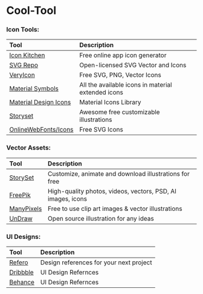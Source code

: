 # Cool-Tool
### Icon Tools:



| Tool                                    | Description                     |
| :-------------------------------------- | :------------------------------ |
| [Icon Kitchen](https://icon.kitchen/) | Free online app icon generator |
| [SVG Repo](https://www.svgrepo.com/) | Open-licensed SVG Vector and Icons |
| [VeryIcon](https://www.veryicon.com/) | Free SVG, PNG, Vector Icons |
| [Material Symbols](https://fonts.google.com/icons) | All the available icons in material extended icons |
| [Material Design Icons](https://pictogrammers.com/library/mdi/) | Material Icons Library |
| [Storyset](https://storyset.com/)|Awesome free customizable illustrations|
| [OnlineWebFonts/Icons](https://www.onlinewebfonts.com/icon)|Free SVG Icons|
### Vector Assets:



| Tool                                    | Description                     |
| :-------------------------------------- | :------------------------------ |
| [StorySet](https://storyset.com/) | Customize, animate and download illustrations for free |
| [FreePik](https://www.freepik.com/) | High-quality photos, videos, vectors, PSD, AI images, icons |
| [ManyPixels](https://www.manypixels.co/gallery) | Free to use clip art images & vector illustrations |
| [UnDraw](https://undraw.co/search) | Open source illustration for any ideas |

### UI Designs:



| Tool                                    | Description                     |
| :-------------------------------------- | :------------------------------ |
| [Refero](https://refero.design/) | Design references for your next project |
| [Dribbble](https://dribbble.com/) | UI Design Refernces |
| [Behance](https://www.behance.net/onboarding/adobe/) | UI Design Refernces |


